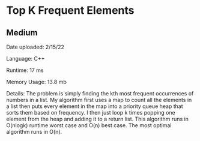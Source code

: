 
# Top K Frequent Elements

## Medium

Date uploaded: 2/15/22

Language: C++

Runtime: 17 ms

Memory Usage: 13.8 mb

Details: The problem is simply finding the kth most frequent occurrences of numbers in a list. My algorithm first uses a map to count all the elements in a list then puts every element in the map into a priority queue heap that sorts them based on frequency. I then just loop k times popping one element from the heap and adding it to a return list. This algorithm runs in O(nlogk) runtime worst case and O(n) best case. The most optimal algorithm runs in O(n).
